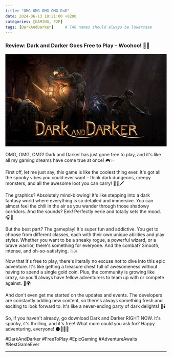 ```yaml
---
title: "OMG OMG OMG OMG DnD"
date: 2024-06-13 18:21:00 +0200
categories: [GAMING, F2P]
tags: [DarkAndDarker]     # TAG names should always be lowercase
---
```

### Review: Dark and Darker Goes Free to Play – Woohoo! 🎉🌟

![dndbanner](img/dnd1.jpg)

OMG, OMG, OMG! Dark and Darker has just gone free to play, and it's like all my gaming dreams have come true at once! 🎮✨

First off, let me just say, this game is like the coolest thing ever. It's got all the spooky vibes you could ever want – think dark dungeons, creepy monsters, and all the awesome loot you can carry! 🧙‍♂️🗡️

The graphics? Absolutely mind-blowing! It's like stepping into a dark fantasy world where everything is so detailed and immersive. You can almost feel the chill in the air as you wander through those shadowy corridors. And the sounds? Eek! Perfectly eerie and totally sets the mood. 🎧👻

But the best part? The gameplay! It's super fun and addictive. You get to choose from different classes, each with their own unique abilities and play styles. Whether you want to be a sneaky rogue, a powerful wizard, or a brave warrior, there's something for everyone. And the combat? Smooth, intense, and oh-so-satisfying. 💥⚔️

Now that it's free to play, there's literally no excuse not to dive into this epic adventure. It's like getting a treasure chest full of awesomeness without having to spend a single gold coin. Plus, the community is growing like crazy, so you'll always have fellow adventurers to team up with or compete against. 🤗🌍

And don't even get me started on the updates and events. The developers are constantly adding new content, so there's always something fresh and exciting to look forward to. It's like a never-ending party of dark delights! 🎊🕯️

So, if you haven't already, go download Dark and Darker RIGHT NOW. It's spooky, it's thrilling, and it's free! What more could you ask for? Happy adventuring, everyone! 🌑🕵️‍♂️🏰

#DarkAndDarker #FreeToPlay #EpicGaming #AdventureAwaits #BestGameEver

---
